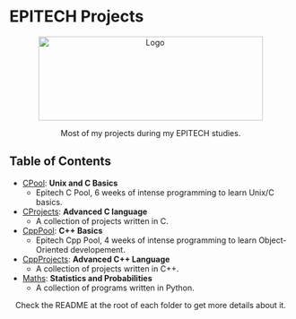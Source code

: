 # EPITECH Projects
<p align="center">
    <img src="https://upload.wikimedia.org/wikipedia/commons/2/2d/Epitech.png" alt="Logo" width="400" height="150"/>
</p>
<p align="center"> Most of my projects during my EPITECH studies.</p>

## Table of Contents 
- [CPool](./C_Pool): **Unix and C Basics**
    - Epitech C Pool, 6 weeks of intense programming to learn Unix/C basics.
- [CProjects](./C_Projects): **Advanced C language**
    - A collection of projects written in C.
- [CppPool](./CPP_Pool): **C++ Basics**
    - Epitech Cpp Pool, 4 weeks of intense programming to learn Object-Oriented developement.
- [CppProjects](./CPP_Projects): **Advanced C++ Language**
    - A collection of projects written in C++.
- [Maths](./Maths): **Statistics and Probabilities**
    - A collection of programs written in Python.
    
<p align="center"> Check the README at the root of each folder to get more details about it. </p> 
